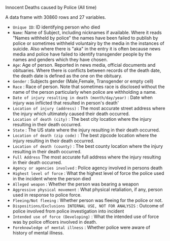 Innocent Deaths caused by Police (All time)


A data frame with 30860 rows and 27 variables.

- `Unique ID`: ID identifying person who died
- `Name`: Name of Subject, including nicknames if available. Where it reads "Names withheld by police" the names have been failed to publish by police or sometimes withheld voluntairy by the media in the instances of suicide. Also where there is "aka" in the entry it is often because news media and police have failed to identify transgender people by the names and genders which they have chosen.
- `Age`: Age of person. Reported in news media, official documents and obituaries. Where there is conflicts between records of the death date, the death date is defined as the one on the obituary.
- `Gender` : Subjects gender (Male,Female, Transgender or empty cell)
- `Race` : Race of person. Note that sometimes race is disclosed without the name of the person particularly when police are withholding a name. 
- `Date of injury resulting in death (month/day/year)` : Date when injury was inflicted that resulted in person's death'
- `Location of injury (address)` : The most accurate street address where the injury which ultimately caused their death occurred.
- `Location of death (city)` : The best city location where the injury resulting in their death occurred.
- `State` : The US state where the injury resulting in their death occurred.
- `Location of death (zip code)` : The best zipcode location where the injury resulting in their death occurred.
- `Location of death (county)` : The best county location where the injury resulting in their death occurred.
- `Full Address` The most accurate full address where the injury resulting in their death occurred.
- `Agency or agencies involved` : Police agency involved in persons death
- `Highest level of force` : What the highest level of force the police used in the incident where the person died
- `Alleged weapon` : Whether the person was bearing a weapon 
- `Aggressive physical movement` : What physical retaliation, if any, person used in response to police force.
- `Fleeing/Not fleeing` : Whether person was fleeing for the police or not.
- `Dispositions/Exclusions INTERNAL USE, NOT FOR ANALYSIS` : Outcome of police involved from police investigation into incident
- `Intended use of force (Developing)` : What the intended use of force was by police officers involved in death.
- `Foreknowledge of mental illness` : Whether police were aware of history of mental illness.





